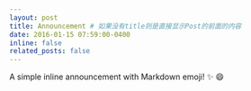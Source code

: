 ```yaml
---
layout: post
title: Announcement # 如果没有title则是直接显示Post的前面的内容
date: 2016-01-15 07:59:00-0400
inline: false 
related_posts: false
---
```


A simple inline announcement with Markdown emoji! :sparkles: :smile:
